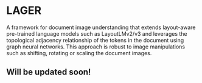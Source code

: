 # LAGER

A framework for document image understanding that extends layout-aware pre-trained language models such as LayoutLMv2/v3 and leverages the topological adjacency relationship of the tokens in the document using graph neural networks. This approach is robust to image manipulations such as shifting, rotating or scaling the document images.

## Will be updated soon!
